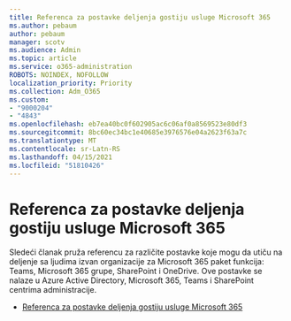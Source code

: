 ```yaml
---
title: Referenca za postavke deljenja gostiju usluge Microsoft 365
ms.author: pebaum
author: pebaum
manager: scotv
ms.audience: Admin
ms.topic: article
ms.service: o365-administration
ROBOTS: NOINDEX, NOFOLLOW
localization_priority: Priority
ms.collection: Adm_O365
ms.custom:
- "9000204"
- "4843"
ms.openlocfilehash: eb7ea40bc0f602905ac6c06af0a8569523e80df3
ms.sourcegitcommit: 8bc60ec34bc1e40685e3976576e04a2623f63a7c
ms.translationtype: MT
ms.contentlocale: sr-Latn-RS
ms.lasthandoff: 04/15/2021
ms.locfileid: "51810426"
---
```

# <a name="microsoft-365-guest-sharing-settings-reference"></a>Referenca za postavke deljenja gostiju usluge Microsoft 365

Sledeći članak pruža referencu za različite postavke koje mogu da utiču na deljenje sa ljudima izvan organizacije za Microsoft 365 paket funkcija: Teams, Microsoft 365 grupe, SharePoint i OneDrive. Ove postavke se nalaze u Azure Active Directory, Microsoft 365, Teams i SharePoint centrima administracije.

- [Referenca za postavke deljenja gostiju usluge Microsoft 365](https://docs.microsoft.com/microsoft-365/solutions/microsoft-365-guest-settings?view=o365-worldwide)
